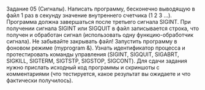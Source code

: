 Задание 05 (Сигналы).
Написать программу, бесконечно выводящую в файл 1 раз в секунду
значение внутреннего счетчика (1 2 3 ...). Программа должна завершаться
после третьего сигнала SIGINT. При получении сигнала SIGINT или
SIGQUIT в файл записывается строка, что получен и обработан сигнал
(использовать одну функцию-обработчик сигнала). Не забывайте закрывать
файл!
Запустить программу в фоновом режиме (myprogram &). Узнать
идентификатор процесса и протестировать команды управления (SIGINT,
SIGQUIT, SIGABRT, SIGKILL, SIGTERM, SIGTSTP, SIGSTOP, SIGCONT).
Для сдачи задания нужно прислать исходный код программы и скриншоты с
комментариями (что тестируется, какое результат вы ожидаете и что
фактически получилось).


